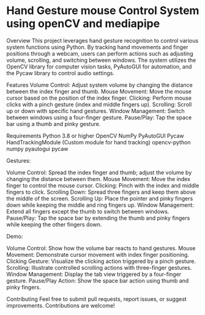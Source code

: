 # Hand Gesture mouse Control System using openCV and mediapipe

Overview
This project leverages hand gesture recognition to control various system functions using Python. By tracking hand movements and finger positions through a webcam, users can perform actions such as adjusting volume, scrolling, and switching between windows. The system utilizes the OpenCV library for computer vision tasks, PyAutoGUI for automation, and the Pycaw library to control audio settings.

Features
Volume Control: Adjust system volume by changing the distance between the index finger and thumb.
Mouse Movement: Move the mouse cursor based on the position of the index finger.
Clicking: Perform mouse clicks with a pinch gesture (index and middle fingers up).
Scrolling: Scroll up or down with specific hand gestures.
Window Management: Switch between windows using a four-finger gesture.
Pause/Play: Tap the space bar using a thumb and pinky gesture.

Requirements
Python 3.8 or higher
OpenCV
NumPy
PyAutoGUI
Pycaw
HandTrackingModule (Custom module for hand tracking)
opencv-python
numpy
pyautogui
pycaw



Gestures:

Volume Control: Spread the index finger and thumb; adjust the volume by changing the distance between them.
Mouse Movement: Move the index finger to control the mouse cursor.
Clicking: Pinch with the index and middle fingers to click.
Scrolling Down: Spread three fingers and keep them above the middle of the screen.
Scrolling Up: Place the pointer and pinky fingers down while keeping the middle and ring fingers up.
Window Management: Extend all fingers except the thumb to switch between windows.
Pause/Play: Tap the space bar by extending the thumb and pinky fingers while keeping the other fingers down.

Demo:


Volume Control: Show how the volume bar reacts to hand gestures.
Mouse Movement: Demonstrate cursor movement with index finger positioning.
Clicking Gesture: Visualize the clicking action triggered by a pinch gesture.
Scrolling: Illustrate controlled scrolling actions with three-finger gestures.
Window Management: Display the tab view triggered by a four-finger gesture.
Pause/Play Action: Show the space bar action using thumb and pinky fingers.

Contributing
Feel free to submit pull requests, report issues, or suggest improvements. Contributions are welcome!
